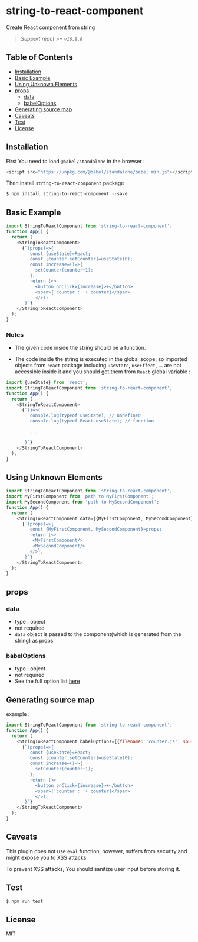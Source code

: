 # string-to-react-component

Create React component from string

> _Support react >= `v16.8.0`_

## Table of Contents

<!-- toc -->

- [Installation](#installation)
- [Basic Example](#basic-example)
- [Using Unknown Elements](#using-unknown-elements)
- [props](#props)
  - [data](#data)
  - [babelOptions](#babelOptions)
- [Generating source map](#generating-source-map)
- [Caveats](#caveats)
- [Test](#test)
- [License](#license)

<!-- tocstop -->

## Installation

First You need to load `@babel/standalone` in the browser :

```js
<script src="https://unpkg.com/@babel/standalone/babel.min.js"></script>
```

Then install `string-to-react-component` package

```js
$ npm install string-to-react-component --save
```

## Basic Example

```js
import StringToReactComponent from 'string-to-react-component';
function App() {
  return (
    <StringToReactComponent>
      {`(props)=>{
         const {useState}=React;
         const [counter,setCounter]=useState(0);
         const increase=()=>{
           setCounter(counter+1);
         };
         return (<>
           <button onClick={increase}>+</button>
           <span>{'counter : '+ counter}</span>
           </>);
       }`}
    </StringToReactComponent>
  );
}
```

### Notes

- The given code inside the string should be a function.

- The code inside the string is executed in the global scope, so imported objects from `react` package including `useState`, `useEffect`, ... are not accessible inside it and you should get them from `React` global variable :

```js
import {useState} from 'react';
import StringToReactComponent from 'string-to-react-component';
function App() {
  return (
    <StringToReactComponent>
      {`()=>{
         console.log(typeof useState); // undefined
         console.log(typeof React.useState); // function

         ...

       }`}
    </StringToReactComponent>
  );
}
```

## Using Unknown Elements

```js
import StringToReactComponent from 'string-to-react-component';
import MyFirstComponent from 'path to MyFirstComponent';
import MySecondComponent from 'path to MySecondComponent';
function App() {
  return (
    <StringToReactComponent data={{MyFirstComponent, MySecondComponent}}>
      {`(props)=>{
         const {MyFirstComponent, MySecondComponent}=props;
         return (<>
          <MyFirstComponent/>
          <MySecondComponent/>
         </>);
       }`}
    </StringToReactComponent>
  );
}
```

## props

### data

- type : object
- not required
- `data` object is passed to the component(which is generated from the string) as props

### babelOptions

- type : object
- not required
- See the full option list [here](https://babeljs.io/docs/en/options)

## Generating source map

example :

```js
import StringToReactComponent from 'string-to-react-component';
function App() {
  return (
    <StringToReactComponent babelOptions={{filename: 'counter.js', sourceMaps: 'inline'}}>
      {`(props)=>{
         const {useState}=React;
         const [counter,setCounter]=useState(0);
         const increase=()=>{
           setCounter(counter+1);
         };
         return (<>
           <button onClick={increase}>+</button>
           <span>{'counter : '+ counter}</span>
           </>);
       }`}
    </StringToReactComponent>
  );
}
```

## Caveats

This plugin does not use `eval` function, however, suffers from security and might expose you to XSS attacks

To prevent XSS attacks, You should sanitize user input before storing it.

## Test

```js
$ npm run test
```

## License

MIT

